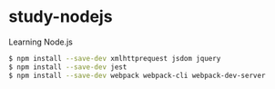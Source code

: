 study-nodejs
============

Learning Node.js

```sh
$ npm install --save-dev xmlhttprequest jsdom jquery
$ npm install --save-dev jest
$ npm install --save-dev webpack webpack-cli webpack-dev-server
```




